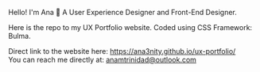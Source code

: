 Hello! I'm Ana 🌟 A User Experience Designer and Front-End Designer.

Here is the repo to my UX Portfolio website. Coded using CSS Framework: Bulma.

Direct link to the website here: https://ana3nity.github.io/ux-portfolio/
<br>You can reach me directly at: anamtrinidad@outlook.com 
